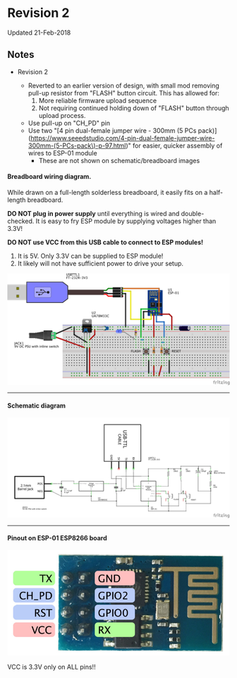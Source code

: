 # Revision 2

Updated 21-Feb-2018


## Notes

  - Revision 2

    - Reverted to an earlier version of design, with small mod removing pull-up resistor from "FLASH" button circuit. This has allowed for:
        1. More reliable firmware upload sequence
        2. Not requiring continued holding down of "FLASH" button through  upload process.
    - Use pull-up on "CH_PD" pin
    - Use two "[4 pin dual-female jumper wire - 300mm (5 PCs pack)](https://www.seeedstudio.com/4-pin-dual-female-jumper-wire-300mm-(5-PCs-pack\)-p-97.html)" for easier, quicker assembly of wires to ESP-01 module
        - These are not shown on schematic/breadboard images




#### Breadboard wiring diagram.

While drawn on a full-length solderless breadboard, it easily fits on a half-length breadboard.

**DO NOT plug in power supply** until everything is wired and double-checked. It is easy to fry ESP module by supplying voltages higher than 3.3V!

**DO NOT use VCC from this USB cable to connect to ESP modules!**
 1. It is 5V. Only 3.3V can be supplied to ESP module!
 2. It likely will not have sufficient power to drive your setup.

![Breadboard Diagram](Programming_ESP-01_rev2_bb.png)

---

#### Schematic diagram

![Breadboard Diagram](Programming_ESP-01_rev2_schem.png)

---

#### Pinout on ESP-01 ESP8266 board

![ESP-01 pins](esp-01-pins.jpg)

VCC is 3.3V only on ALL pins!!
